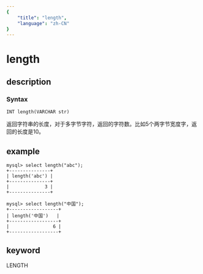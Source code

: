 ```yaml
---
{
    "title": "length",
    "language": "zh-CN"
}
---
```


<!-- 
Licensed to the Apache Software Foundation (ASF) under one
or more contributor license agreements.  See the NOTICE file
distributed with this work for additional information
regarding copyright ownership.  The ASF licenses this file
to you under the Apache License, Version 2.0 (the
"License"); you may not use this file except in compliance
with the License.  You may obtain a copy of the License at

  http://www.apache.org/licenses/LICENSE-2.0

Unless required by applicable law or agreed to in writing,
software distributed under the License is distributed on an
"AS IS" BASIS, WITHOUT WARRANTIES OR CONDITIONS OF ANY
KIND, either express or implied.  See the License for the
specific language governing permissions and limitations
under the License.
-->

# length

## description

### Syntax

`INT length(VARCHAR str)`

返回字符串的长度，对于多字节字符，返回的字符数。比如5个两字节宽度字，返回的长度是10。

## example

```
mysql> select length("abc");
+---------------+
| length('abc') |
+---------------+
|             3 |
+---------------+

mysql> select length("中国");
+------------------+
| length('中国')   |
+------------------+
|                6 |
+------------------+
```

## keyword

LENGTH
